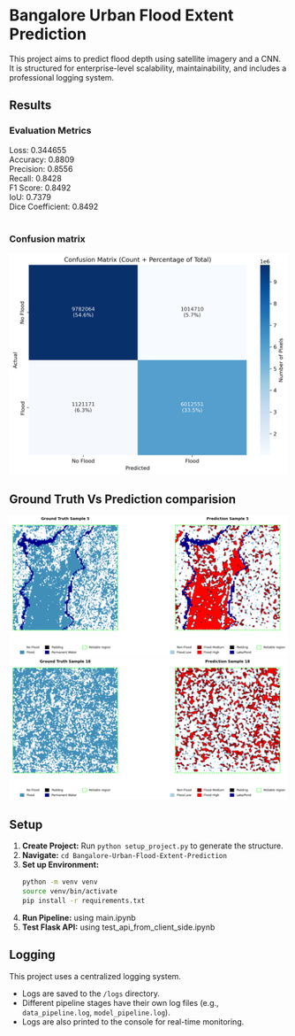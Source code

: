 # Bangalore Urban Flood Extent Prediction

This project aims to predict flood depth using satellite imagery and a CNN. It is structured for enterprise-level scalability, maintainability, and includes a professional logging system.

## Results

### Evaluation Metrics
Loss:          0.344655 <br>
Accuracy:      0.8809 <br>
Precision:     0.8556 <br>
Recall:        0.8428 <br>
F1 Score:      0.8492 <br>
IoU:           0.7379 <br>
Dice Coefficient: 0.8492 <br> <br>

### Confusion matrix
![Alt text](best_model_cf.png)

## Ground Truth Vs Prediction comparision
![Alt text](gt_vs_pred0.png) <br>
![Alt text](gt_vs_pred1.png)


## Setup

1.  **Create Project:** Run `python setup_project.py` to generate the structure.
2.  **Navigate:** `cd Bangalore-Urban-Flood-Extent-Prediction`
3.  **Set up Environment:**
    ```bash
    python -m venv venv
    source venv/bin/activate
    pip install -r requirements.txt
    ```
4.  **Run Pipeline:** using main.ipynb
5. **Test Flask API:** using test_api_from_client_side.ipynb

## Logging

This project uses a centralized logging system.
- Logs are saved to the `/logs` directory.
- Different pipeline stages have their own log files (e.g., `data_pipeline.log`, `model_pipeline.log`).
- Logs are also printed to the console for real-time monitoring.